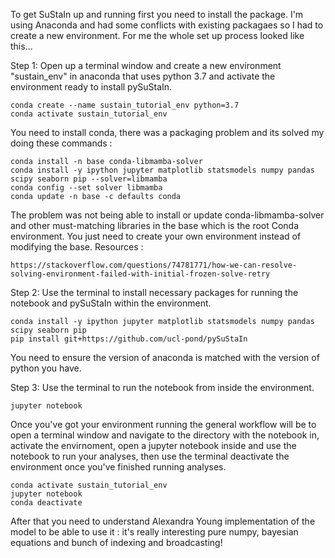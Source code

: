 To get SuStaIn up and running first you need to install the package. I'm using Anaconda and had some conflicts with existing packagaes so I had to create a new environment. For me the whole set up process looked like this...
                                
Step 1: Open up a terminal window and create a new environment "sustain_env" in anaconda that uses python 3.7 and activate the environment ready to install pySuStaIn.
```console
conda create --name sustain_tutorial_env python=3.7
conda activate sustain_tutorial_env
```

You need to install conda, there was a packaging problem and its solved my doing these commands :
```
conda install -n base conda-libmamba-solver                                                
conda install -y ipython jupyter matplotlib statsmodels numpy pandas scipy seaborn pip --solver=libmamba  
conda config --set solver libmamba
conda update -n base -c defaults conda
```   
The problem was not being able to install or update conda-libmamba-solver and other must-matching libraries in the base which is the root Conda environment.
You just need to create your own environment instead of modifying the base.
Resources :
```
https://stackoverflow.com/questions/74781771/how-we-can-resolve-solving-environment-failed-with-initial-frozen-solve-retry
```

Step 2: Use the terminal to install necessary packages for running the notebook and pySuStaIn within the environment.
```console
conda install -y ipython jupyter matplotlib statsmodels numpy pandas scipy seaborn pip
pip install git+https://github.com/ucl-pond/pySuStaIn
```

You need to ensure the version of anaconda is matched with the version of python you have.


Step 3: Use the terminal to run the notebook from inside the environment.
```console
jupyter notebook
```

Once you've got your environment running the general workflow will be to open a terminal window and navigate to the directory with the notebook in, activate the envirnoment, open a jupyter notebook inside and use the notebook to run your analyses, then use the terminal deactivate the environment once you've finished running analyses.
```console
conda activate sustain_tutorial_env
jupyter notebook
conda deactivate
```
After that you need to understand Alexandra Young implementation of the model to be able to use it : it's really interesting pure numpy, bayesian equations and bunch of indexing and broadcasting!
